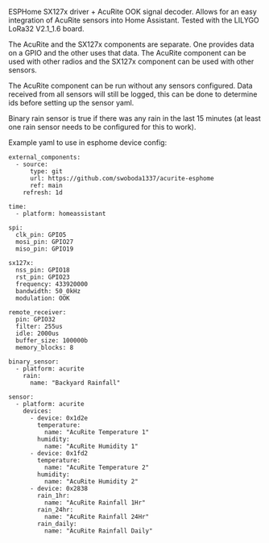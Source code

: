 ESPHome SX127x driver + AcuRite OOK signal decoder. Allows for an easy integration of AcuRite sensors into Home Assistant. Tested with the LILYGO LoRa32 V2.1_1.6 board.

The AcuRite and the SX127x components are separate. One provides data on a GPIO and the other uses that data. The AcuRite component can be used with other radios and the SX127x component can be used with other sensors. 

The AcuRite component can be run without any sensors configured. Data received from all sensors will still be logged, this can be done to determine ids before setting up the sensor yaml.

Binary rain sensor is true if there was any rain in the last 15 minutes (at least one rain sensor needs to be configured for this to work).

Example yaml to use in esphome device config:
    
    external_components:
      - source:
          type: git
          url: https://github.com/swoboda1337/acurite-esphome
          ref: main
        refresh: 1d
    
    time:
      - platform: homeassistant
    
    spi:
      clk_pin: GPIO5
      mosi_pin: GPIO27
      miso_pin: GPIO19
    
    sx127x:
      nss_pin: GPIO18
      rst_pin: GPIO23
      frequency: 433920000
      bandwidth: 50_0kHz
      modulation: OOK

    remote_receiver:
      pin: GPIO32
      filter: 255us
      idle: 2000us
      buffer_size: 100000b
      memory_blocks: 8

    binary_sensor:
      - platform: acurite
        rain:
          name: "Backyard Rainfall"

    sensor:
      - platform: acurite
        devices:
          - device: 0x1d2e
            temperature:
              name: "AcuRite Temperature 1"
            humidity:
              name: "AcuRite Humidity 1"
          - device: 0x1fd2
            temperature:
              name: "AcuRite Temperature 2"
            humidity:
              name: "AcuRite Humidity 2"
          - device: 0x2838
            rain_1hr:
              name: "AcuRite Rainfall 1Hr"
            rain_24hr:
              name: "AcuRite Rainfall 24Hr"
            rain_daily:
              name: "AcuRite Rainfall Daily"

